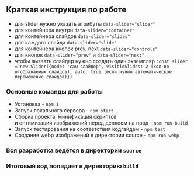 ## Краткая инструкция по работе
- для slider нужно указать атрибуты `data-slider="slider"`
- для контейнера внутри `data-slider="container"`
- для контейнера слайдов `data-slider="slides"`
- для каждого слайда  `data-slider="slide"`
- для контейнера кнопок prev, next `data-slider="controls"`
- для кнопок `data-slider="prev"` и `data-slider="next"`
- чтобы вызвать слайдер нужно создать один экземпляр 
`const slider = new Slider({node: 'сам слайдер', visibleSlides: 2 (кол-во отображаемых слайдов), auto: true (если нужно автоматическое перемещение слайдов)})`

### Основные команды для работы
- Установка - `npm i`
- Запуск локального сервера - `npm start`
- Сборка проекта, минификация скриптов <br>
и оптимизация изображений перед деплоем на прод - `npm run build`
- Запуск тестирования на соответствия кодгайдам - `npm test`
- Создание webp изображений в директории source - `npm run webp`

### Вся разработка ведётся в директории `source`
### Итоговый код попадает в директорию `build`

